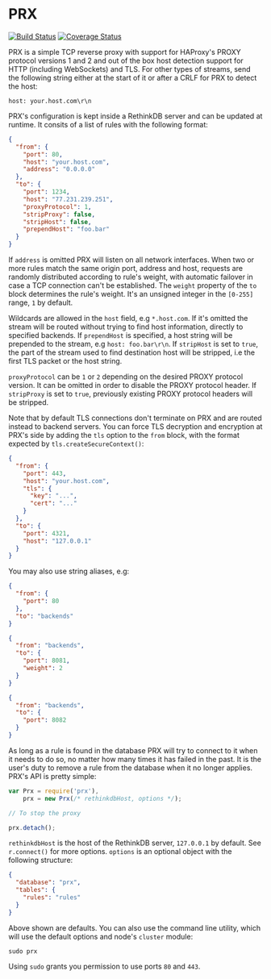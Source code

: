 # PRX
[![Build Status][ci-img]][ci-url] [![Coverage Status][cover-img]][cover-url]

PRX is a simple TCP reverse proxy with support for HAProxy's PROXY protocol versions 1 and 2 and out of the box host detection support for HTTP (including WebSockets) and TLS. For other types of streams, send the following string either at the start of it or after a CRLF for PRX to detect the host:

```
host: your.host.com\r\n
```

PRX's configuration is kept inside a RethinkDB server and can be updated at runtime. It consits of a list of rules with the following format:

```json
{
  "from": {
    "port": 80,
    "host": "your.host.com",
    "address": "0.0.0.0"
  },
  "to": {
    "port": 1234,
    "host": "77.231.239.251",
    "proxyProtocol": 1,
    "stripProxy": false,
    "stripHost": false,
    "prependHost": "foo.bar"
  }
}
```

If `address` is omitted PRX will listen on all network interfaces. When two or more rules match the same origin port, address and host, requests are randomly distributed according to rule's weight, with automatic failover in case a TCP connection can't be established. The `weight` property of the `to` block determines the rule's weight. It's an unsigned integer in the `[0-255]` range, `1` by default.

Wildcards are allowed in the `host` field, e.g `*.host.com`. If it's omitted the stream will be routed without trying to find host information, directly to specified backends. If `prependHost` is specified, a host string will be prepended to the stream, e.g `host: foo.bar\r\n`. If `stripHost` is set to `true`, the part of the stream used to find destination host will be stripped, i.e the first TLS packet or the host string.

`proxyProtocol` can be `1` or `2` depending on the desired PROXY protocol version. It can be omitted in order to disable the PROXY protocol header. If `stripProxy` is set to `true`, previously existing PROXY protocol headers will be stripped.

Note that by default TLS connections don't terminate on PRX and are routed instead to backend servers. You can force TLS decryption and encryption at PRX's side by adding the `tls` option to the `from` block, with the format expected by `tls.createSecureContext()`:

```json
{
  "from": {
    "port": 443,
    "host": "your.host.com",
    "tls": {
      "key": "...",
      "cert": "..."
    }
  },
  "to": {
    "port": 4321,
    "host": "127.0.0.1"
  }
}
```

You may also use string aliases, e.g:

```json
{
  "from": {
    "port": 80
  },
  "to": "backends"
}
```
```json
{
  "from": "backends",
  "to": {
    "port": 8081,
    "weight": 2
  }
}
```
```json
{
  "from": "backends",
  "to": {
    "port": 8082
  }
}
```

As long as a rule is found in the database PRX will try to connect to it when it needs to do so, no matter how many times it has failed in the past. It is the user's duty to remove a rule from the database when it no longer applies. PRX's API is pretty simple:

```javascript
var Prx = require('prx'),
    prx = new Prx(/* rethinkdbHost, options */);

// To stop the proxy

prx.detach();
```

`rethinkdbHost` is the host of the RethinkDB server, `127.0.0.1` by default. See `r.connect()` for more options. `options` is an optional object with the following structure:

```json
{
  "database": "prx",
  "tables": {
    "rules": "rules"
  }
}
```

Above shown are defaults. You can also use the command line utility, which will use the default options and node's `cluster` module:

```
sudo prx
```

Using `sudo` grants you permission to use ports `80` and `443`.

[ci-img]: https://circleci.com/gh/manvalls/prx.svg?style=shield
[ci-url]: https://circleci.com/gh/manvalls/prx
[cover-img]: https://coveralls.io/repos/manvalls/prx/badge.svg?branch=master&service=github
[cover-url]: https://coveralls.io/github/manvalls/prx?branch=master

